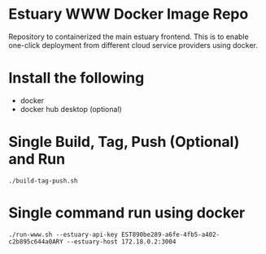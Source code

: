 # Estuary WWW Docker Image Repo

Repository to containerized the main estuary frontend. This is to enable one-click deployment from different cloud service providers using docker.


# Install the following

- docker
- docker hub desktop (optional)

# Single Build, Tag, Push (Optional) and Run
```
./build-tag-push.sh
```
# Single command run using docker
```
./run-www.sh --estuary-api-key EST890be289-a6fe-4fb5-a402-c2b895c644a0ARY --estuary-host 172.18.0.2:3004
```